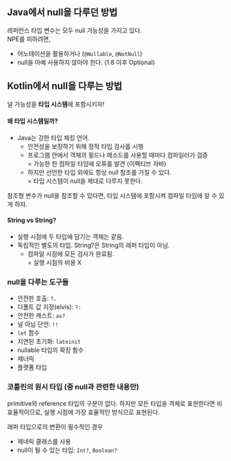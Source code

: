 ## Java에서 null을 다루던 방법

레퍼런스 타입 변수는 모두 null 가능성을 가지고 있다.  
NPE를 피하려면,

-   어노테이션을 활용하거나 (<code>@Nullable</code>, <code>@NotNull</code>)
-   null을 아예 사용하지 않아야 한다. (1.8 이후 Optional)

## Kotlin에서 null을 다루는 방법

널 가능성을 **타입 시스템**에 포함시키자!

#### 왜 타입 시스템일까?

-   Java는 강한 타입 체킹 언어.
    -   안전성을 보장하기 위해 정적 타입 검사를 시행
    -   프로그램 안에서 객체의 필드나 메소드를 사용할 때마다 컴파일러가 검증  
        = 가능한 한 컴파일 타임에 오류를 발견 (이펙티브 자바)
    -   하지만 선언한 타입 외에도 항상 null 참조를 가질 수 있다.  
        = 타입 시스템이 null을 제대로 다루지 못한다.

참조형 변수가 null을 참조할 수 있다면, 타입 시스템에 포함시켜 컴파일 타임에 알 수 있게 하자.

#### String vs String?

-   실행 시점에 두 타입에 담기는 객체는 같음.
-   독립적인 별도의 타입. String?은 String의 래퍼 타입이 아님.
    -   컴파일 시점에 모든 검사가 완료됨.  
        = 실행 시점의 비용 X

### null을 다루는 도구들

-   안전한 호출: <code>?.</code>
-   디폴트 값 지정(elvis): <code>?:</code>
-   안전한 캐스트: <code>as?</code>
-   널 아님 단언: <code>!!</code>
-   <code>let</code> 함수
-   지연된 초기화: <code>lateinit</code>
-   nullable 타입의 확장 함수
-   제너릭
-   플랫폼 타입

### 코틀린의 원시 타입 (중 null과 관련한 내용만)

primitive와 reference 타입의 구분이 없다.
하지만 모든 타입을 객체로 표현한다면 비효율적이므로, 실행 시점에 가장 효율적인 방식으로 표현된다.

래퍼 타입으로의 변환이 필수적인 경우

-   제네릭 클래스를 사용
-   null이 될 수 있는 타입: <code>Int?</code>, <code>Boolean?</code>
